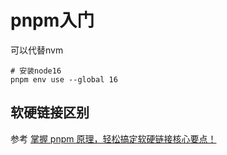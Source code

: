 # pnpm入门

可以代替nvm
```shell
# 安装node16
pnpm env use --global 16
```

## 软硬链接区别
参考 [掌握 pnpm 原理，轻松搞定软硬链接核心要点！](https://mp.weixin.qq.com/s?__biz=MzU1MDkxMDEwMg==&mid=2247487250&idx=1&sn=db46a53d606606b2a6737c4073e44e2e&chksm=fa68af6c9bd7c0bb3b80fff21f4f08e02cc00968fe0bc02ac950c6087096115959d667dc6026#rd)
